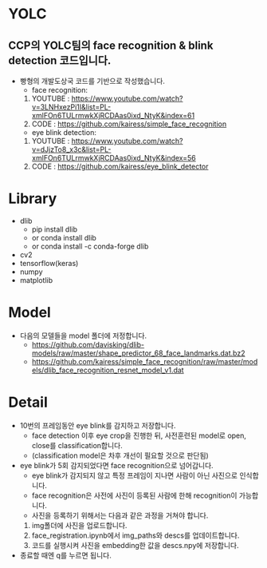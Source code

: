 # YOLC
## CCP의 YOLC팀의 face recognition & blink detection 코드입니다.
  + 빵형의 개발도상국 코드를 기반으로 작성했습니다.
    + face recognition:
     1. YOUTUBE : https://www.youtube.com/watch?v=3LNHxezPi1I&list=PL-xmlFOn6TULrmwkXjRCDAas0ixd_NtyK&index=61
     2. CODE : https://github.com/kairess/simple_face_recognition
    + eye blink detection:
     1. YOUTUBE : https://www.youtube.com/watch?v=dJjzTo8_x3c&list=PL-xmlFOn6TULrmwkXjRCDAas0ixd_NtyK&index=56
     2. CODE :  https://github.com/kairess/eye_blink_detector

# Library
+ dlib
  + pip install dlib
  + or conda install dlib
  + or conda install -c conda-forge dlib
+ cv2
+ tensorflow(keras)
+ numpy
+ matplotlib

# Model
+ 다음의 모델들을 model 폴더에 저정합니다.
  + https://github.com/davisking/dlib-models/raw/master/shape_predictor_68_face_landmarks.dat.bz2
  + https://github.com/kairess/simple_face_recognition/raw/master/models/dlib_face_recognition_resnet_model_v1.dat

# Detail
+ 10번의 프레임동안 eye blink를 감지하고 저장합니다.
  + face detection 이후 eye crop을 진행한 뒤, 사전훈련된 model로 open, close를 classification합니다.
  + (classification model은 차후 개선이 필요할 것으로 판단됨)
+ eye blink가 5회 감지되었다면 face recognition으로 넘어갑니다.
  + eye blink가 감지되지 않고 특정 프레임이 지나면 사람이 아닌 사진으로 인식합니다.
  + face recognition은 사전에 사진이 등록된 사람에 한해 recognition이 가능합니다.
  + 사진을 등록하기 위해서는 다음과 같은 과정을 거쳐야 합니다.
   1. img폴더에 사진을 업로드합니다.
   2. face_registration.ipynb에서 img_paths와 descs를 업데이트합니다.
   3. 코드를 실행시켜 사진을 embedding한 값을 descs.npy에 저장합니다.
+ 종료할 때엔 q를 누르면 됩니다.
